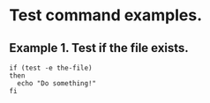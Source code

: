 # Test command examples.  

## Example 1. Test if the file exists.  
```
if (test -e the-file)  
then   
  echo "Do something!"  
fi
```
